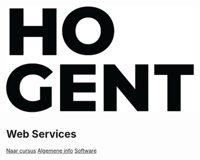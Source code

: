 ![logo](images/HOGENT_Logo.png ':size=33%')

# Web Services

[Naar cursus](0-intro/situering)
[Algemene info](0-intro/situering)
[Software](0-intro/software.md)
